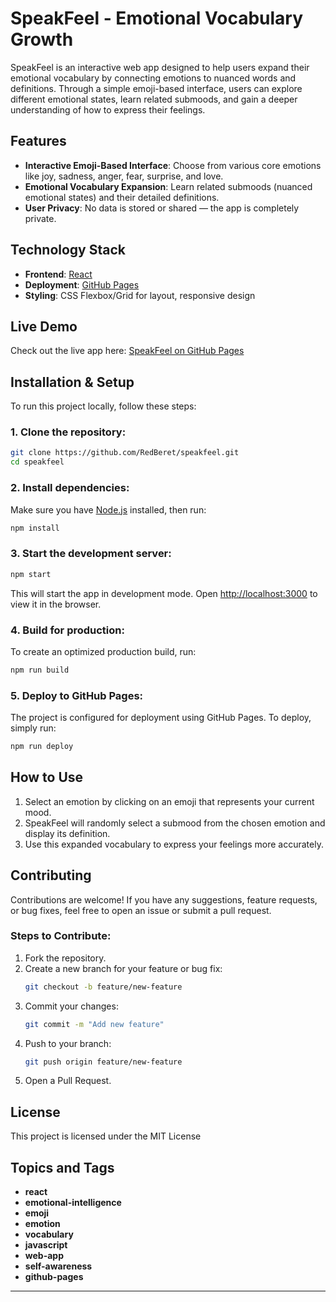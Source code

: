 # SpeakFeel - Emotional Vocabulary Growth

SpeakFeel is an interactive web app designed to help users expand their emotional vocabulary by connecting emotions to nuanced words and definitions. Through a simple emoji-based interface, users can explore different emotional states, learn related submoods, and gain a deeper understanding of how to express their feelings.

## Features
- **Interactive Emoji-Based Interface**: Choose from various core emotions like joy, sadness, anger, fear, surprise, and love.
- **Emotional Vocabulary Expansion**: Learn related submoods (nuanced emotional states) and their detailed definitions.
- **User Privacy**: No data is stored or shared — the app is completely private.

## Technology Stack
- **Frontend**: [React](https://reactjs.org/)
- **Deployment**: [GitHub Pages](https://pages.github.com/)
- **Styling**: CSS Flexbox/Grid for layout, responsive design

## Live Demo
Check out the live app here: [SpeakFeel on GitHub Pages](https://redberet.github.io/speakfeel/)

## Installation & Setup

To run this project locally, follow these steps:

### 1. Clone the repository:
```bash
git clone https://github.com/RedBeret/speakfeel.git
cd speakfeel
```

### 2. Install dependencies:
Make sure you have [Node.js](https://nodejs.org/) installed, then run:
```bash
npm install
```

### 3. Start the development server:
```bash
npm start
```
This will start the app in development mode. Open [http://localhost:3000](http://localhost:3000) to view it in the browser.

### 4. Build for production:
To create an optimized production build, run:
```bash
npm run build
```

### 5. Deploy to GitHub Pages:
The project is configured for deployment using GitHub Pages. To deploy, simply run:
```bash
npm run deploy
```

## How to Use
1. Select an emotion by clicking on an emoji that represents your current mood.
2. SpeakFeel will randomly select a submood from the chosen emotion and display its definition.
3. Use this expanded vocabulary to express your feelings more accurately.

## Contributing
Contributions are welcome! If you have any suggestions, feature requests, or bug fixes, feel free to open an issue or submit a pull request.

### Steps to Contribute:
1. Fork the repository.
2. Create a new branch for your feature or bug fix:
    ```bash
    git checkout -b feature/new-feature
    ```
3. Commit your changes:
    ```bash
    git commit -m "Add new feature"
    ```
4. Push to your branch:
    ```bash
    git push origin feature/new-feature
    ```
5. Open a Pull Request.

## License
This project is licensed under the MIT License 

## Topics and Tags
- **react**
- **emotional-intelligence**
- **emoji**
- **emotion**
- **vocabulary**
- **javascript**
- **web-app**
- **self-awareness**
- **github-pages**

---
